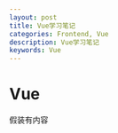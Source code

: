 ```yaml
---
layout: post
title: Vue学习笔记
categories: Frontend, Vue
description: Vue学习笔记
keywords: Vue
---
```


# Vue

假装有内容